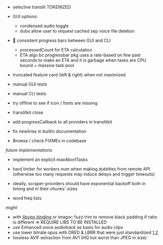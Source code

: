 
- selective translit TOKENIZED

- GUI options:
  - condensed audio toggle
  - dubs allow user to request cached sep voice file deletion

- 🤯 consistent progress bars between GUI and CLI
  - processedCount for ETA calculation
  - ETA algo bc progressbar pkg uses a rate-based on few past seconds to make an ETA and it is garbage when tasks are CPU bound + massive task pool

- truncated feature card (left & right) when not maximized


- manual GUI tests
- manual CLI tests
- try offline to see if icon / fonts are missing


- translitkit close
- add progressCallback to all providers in translitkit
- fix newlines in builtin documentation
- Browse / check FIXMEs in codebase


*future implementations*

- implement an explicit maxAbortTasks

- hard limiter for workers num when making dubtitles from remote API (otherwise too many requests may induce delays and trigger timeouts)
- ideally, scraper-providers should have exponential backoff both in timing and in their chunks' sizes

- word freq lists

*might:*

- with [libvips binding](https://github.com/h2non/bimg) or imagor: fuzz trim to remove black padding if ratio is different => REQUIRE LIBS TO BE INSTALLED
- use Enhanced voice audiotrack as basis for audio clips
- use lower bitrate opus with DRED & LBRR that were just standardized [1](https://opus-codec.org/),[2](https://datatracker.ietf.org/doc/draft-ietf-mlcodec-opus-extension/)
- lossless AVIF extraction from AV1 (HQ but worst than JPEG in size)

